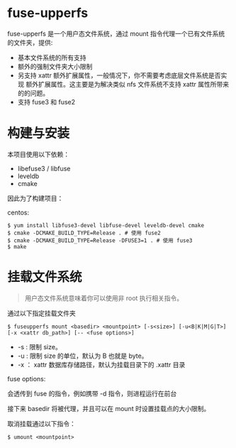 # fuse-upperfs

fuse-upperfs 是一个用户态文件系统，通过 mount 指令代理一个已有文件系统的文件夹，提供:

* 基本文件系统的所有支持
* 额外的强制文件夹大小限制
* 另支持 xattr 额外扩展属性，一般情况下，你不需要考虑底层文件系统是否实现 额外扩展属性。这主要是为解决类似 nfs 文件系统不支持 xattr 属性所带来的的问题。
* 支持 fuse3 和 fuse2

# 构建与安装

本项目使用以下依赖：

* libefuse3 / libfuse
* leveldb
* cmake

因此为了构建项目：

centos:

```shell
$ yum install libfuse3-devel libfuse-devel leveldb-devel cmake
$ cmake -DCMAKE_BUILD_TYPE=Release . # 使用 fuse2 
$ cmake -DCMAKE_BUILD_TYPE=Release -DFUSE3=1 . # 使用 fuse3
$ make
````


# 挂载文件系统

> 用户态文件系统意味着你可以使用非 root 执行相关指令。

通过以下指定挂载文件夹

```shell
$ fuseupperfs mount <basedir> <mountpoint> [-s<size>] [-u<B|K|M|G|T>] [-x <xattr db_path>] [-- <fuse options>]
```

* -s : 限制 size。
* -u : 限制 size 的单位，默认为 B 也就是 byte。
* -x ： xattr 数据库存储路径，默认为挂载目录下的 .xattr 目录

fuse options:

会透传到 fuse 的指令，例如携带 -d 指令，则进程运行在前台

接下来 basedir 将被代理，并且可以在 mount 时设置挂载点的大小限制。

取消挂载通过以下指令：

```shell
$ umount <mountpoint>
```
